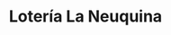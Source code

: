 ---
title: "Lotería La Neuquina"
url: /neuquen/loteria-la-neuquina-bouquet-roldan/
shop: lotería
---